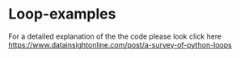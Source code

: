 # Loop-examples

For a detailed explanation of the the code please look click here https://www.datainsightonline.com/post/a-survey-of-python-loops
